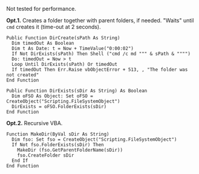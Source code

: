Not tested for performance.

**Opt.1.** Creates a folder together with parent folders, if needed. 
"Waits" until `cmd` creates it (time-out at 2 seconds). 

```vba
Public Function DirCreate(sPath As String)
  Dim timedOut As Boolean
  Dim t As Date: t = Now + TimeValue("0:00:02")
  If Not DirExists(sPath) Then Shell ("cmd /c md """ & sPath & """")
  Do: timedOut = Now > t
  Loop Until DirExists(sPath) Or timedOut
  If timedOut Then Err.Raise vbObjectError + 513, , "The folder was not created"
End Function

Public Function DirExists(sDir As String) As Boolean
  Dim oFSO As Object: Set oFSO = CreateObject("Scripting.FileSystemObject")
  DirExists = oFSO.FolderExists(sDir)
End Function
```

**Opt.2.** Recursive VBA. 

```vba
Function MakeDir(ByVal sDir As String)
  Dim fso: Set fso = CreateObject("Scripting.FileSystemObject")
  If Not fso.FolderExists(sDir) Then
    MakeDir (fso.GetParentFolderName(sDir))
    fso.CreateFolder sDir
  End If
End Function
```

